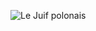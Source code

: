 ![Le Juif polonais](https://upload.wikimedia.org/wikipedia/commons/thumb/1/1e/Pierre-Auguste_Lamy_%28%3F%29_-_Les_contes_d%27Hoffmann_by_Jacques_Offenbach%2C_prologue.jpg/350px-Pierre-Auguste_Lamy_%28%3F%29_-_Les_contes_d%27Hoffmann_by_Jacques_Offenbach%2C_prologue.jpg)
